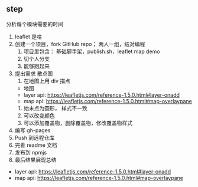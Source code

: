 ## step

分析每个模块需要的时间
1. leaflet 是啥
2. 创建一个项目，fork GitHub repo； 两人一组，结对编程
    1. 项目里包含： 基础脚手架，publish.sh，leaflet map demo
    2. 切个人分支
    3. 能够跑起来
3. 提出需求 散点图
    1. 在地图上用 div 描点
      - 地图
      - layer api: https://leafletjs.com/reference-1.5.0.html#layer-onadd
      - map api: https://leafletjs.com/reference-1.5.0.html#map-overlaypane
    1. 始末点为圆形， 样式不一致
    1. 可以改变颜色
    1. 可以添加覆盖物，删除覆盖物，修改覆盖物样式
4. 编写 gh-pages
5. Push 到远程仓库
6. 完善 readme 文档
7. 发布到 npmjs
8. 最后结果展现总结

- layer api: https://leafletjs.com/reference-1.5.0.html#layer-onadd
- map api: https://leafletjs.com/reference-1.5.0.html#map-overlaypane
